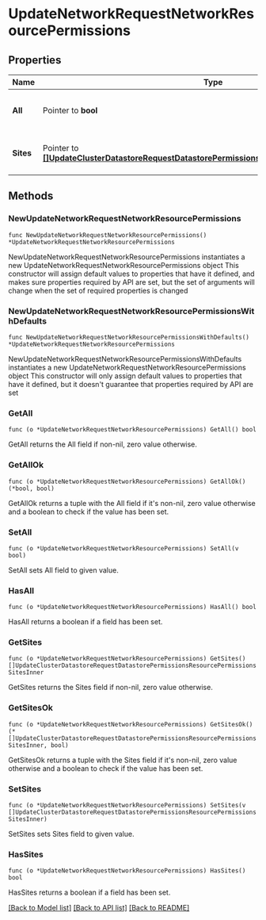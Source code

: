 # UpdateNetworkRequestNetworkResourcePermissions

## Properties

Name | Type | Description | Notes
------------ | ------------- | ------------- | -------------
**All** | Pointer to **bool** | Pass true to allow access all groups | [optional] 
**Sites** | Pointer to [**[]UpdateClusterDatastoreRequestDatastorePermissionsResourcePermissionsSitesInner**](UpdateClusterDatastoreRequestDatastorePermissionsResourcePermissionsSitesInner.md) | Array of groups that are allowed access | [optional] 

## Methods

### NewUpdateNetworkRequestNetworkResourcePermissions

`func NewUpdateNetworkRequestNetworkResourcePermissions() *UpdateNetworkRequestNetworkResourcePermissions`

NewUpdateNetworkRequestNetworkResourcePermissions instantiates a new UpdateNetworkRequestNetworkResourcePermissions object
This constructor will assign default values to properties that have it defined,
and makes sure properties required by API are set, but the set of arguments
will change when the set of required properties is changed

### NewUpdateNetworkRequestNetworkResourcePermissionsWithDefaults

`func NewUpdateNetworkRequestNetworkResourcePermissionsWithDefaults() *UpdateNetworkRequestNetworkResourcePermissions`

NewUpdateNetworkRequestNetworkResourcePermissionsWithDefaults instantiates a new UpdateNetworkRequestNetworkResourcePermissions object
This constructor will only assign default values to properties that have it defined,
but it doesn't guarantee that properties required by API are set

### GetAll

`func (o *UpdateNetworkRequestNetworkResourcePermissions) GetAll() bool`

GetAll returns the All field if non-nil, zero value otherwise.

### GetAllOk

`func (o *UpdateNetworkRequestNetworkResourcePermissions) GetAllOk() (*bool, bool)`

GetAllOk returns a tuple with the All field if it's non-nil, zero value otherwise
and a boolean to check if the value has been set.

### SetAll

`func (o *UpdateNetworkRequestNetworkResourcePermissions) SetAll(v bool)`

SetAll sets All field to given value.

### HasAll

`func (o *UpdateNetworkRequestNetworkResourcePermissions) HasAll() bool`

HasAll returns a boolean if a field has been set.

### GetSites

`func (o *UpdateNetworkRequestNetworkResourcePermissions) GetSites() []UpdateClusterDatastoreRequestDatastorePermissionsResourcePermissionsSitesInner`

GetSites returns the Sites field if non-nil, zero value otherwise.

### GetSitesOk

`func (o *UpdateNetworkRequestNetworkResourcePermissions) GetSitesOk() (*[]UpdateClusterDatastoreRequestDatastorePermissionsResourcePermissionsSitesInner, bool)`

GetSitesOk returns a tuple with the Sites field if it's non-nil, zero value otherwise
and a boolean to check if the value has been set.

### SetSites

`func (o *UpdateNetworkRequestNetworkResourcePermissions) SetSites(v []UpdateClusterDatastoreRequestDatastorePermissionsResourcePermissionsSitesInner)`

SetSites sets Sites field to given value.

### HasSites

`func (o *UpdateNetworkRequestNetworkResourcePermissions) HasSites() bool`

HasSites returns a boolean if a field has been set.


[[Back to Model list]](../README.md#documentation-for-models) [[Back to API list]](../README.md#documentation-for-api-endpoints) [[Back to README]](../README.md)


